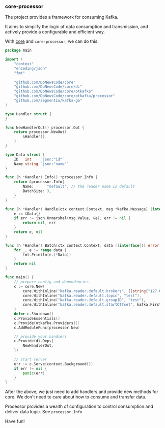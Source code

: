 ### core-processor

The project provides a framework for consuming Kafka.

It aims to simplify the logic of data consumption and transmission, and actively provide a configurable and efficient way.

With [core](https://github.com/DoNewsCode/core) and `core-processor`, we can do this:
```go
package main

import (
    "context"
    "encoding/json"
    "fmt"
    
    "github.com/DoNewsCode/core"
    "github.com/DoNewsCode/core/di"
    "github.com/DoNewsCode/core/otkafka"
    "github.com/DoNewsCode/core/otkafka/processor"
    "github.com/segmentio/kafka-go"
)

type Handler struct {
}

func NewHandlerOut() processor.Out {
    return processor.NewOut(
        &Handler{},
    )
}

type Data struct {
    ID   int    `json:"id"`
    Name string `json:"name"`
}

func (h *Handler) Info() *processor.Info {
    return &processor.Info{
        Name:      "default", // the reader name is default
        BatchSize: 3,
    }
}

func (h *Handler) Handle(ctx context.Context, msg *kafka.Message) (interface{}, error) {
    e := &Data{}
    if err := json.Unmarshal(msg.Value, &e); err != nil {
        return nil, err
    }
    return e, nil
}

func (h *Handler) Batch(ctx context.Context, data []interface{}) error {
    for _, e := range data {
        fmt.Println(e.(*Data))
    }
    return nil
}

func main() {
	// prepare config and dependencies
    c := core.New(
        core.WithInline("kafka.reader.default.brokers", []string{"127.0.0.1:9092"}),
        core.WithInline("kafka.reader.default.topic", "test"),
        core.WithInline("kafka.reader.default.groupID", "test"),
        core.WithInline("kafka.reader.default.startOffset", kafka.FirstOffset),
    )
    defer c.Shutdown()
    c.ProvideEssentials()
    c.Provide(otkafka.Providers())
    c.AddModuleFunc(processor.New)

    // provide your handlers
    c.Provide(di.Deps{
        NewHandlerOut,
    })
    
    // start server
    err := c.Serve(context.Background())
    if err != nil {
        panic(err)
    }
}

```

After the above, we just need to add  handlers and provide new methods for core. 
We don't need to care about how to consume and transfer data.

Processor provides a wealth of configuration to control consumption and deliver data logic. See `processor.Info`

Have fun!
